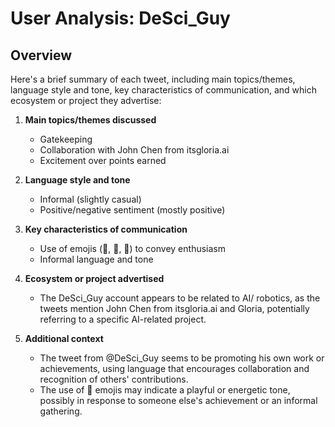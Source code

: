 # User Analysis: DeSci_Guy

## Overview

Here's a brief summary of each tweet, including main topics/themes, language style and tone, key characteristics of communication, and which ecosystem or project they advertise:

1. **Main topics/themes discussed**
   - Gatekeeping
   - Collaboration with John Chen from itsgloria.ai
   - Excitement over points earned

2. **Language style and tone**
   - Informal (slightly casual)
   - Positive/negative sentiment (mostly positive)

3. **Key characteristics of communication**
   - Use of emojis (🥁, 🥁, 🥁) to convey enthusiasm
   - Informal language and tone

4. **Ecosystem or project advertised**
   - The DeSci_Guy account appears to be related to AI/ robotics, as the tweets mention John Chen from itsgloria.ai and Gloria, potentially referring to a specific AI-related project.

5. **Additional context**
   - The tweet from @DeSci_Guy seems to be promoting his own work or achievements, using language that encourages collaboration and recognition of others' contributions.
   - The use of 🥁 emojis may indicate a playful or energetic tone, possibly in response to someone else's achievement or an informal gathering.